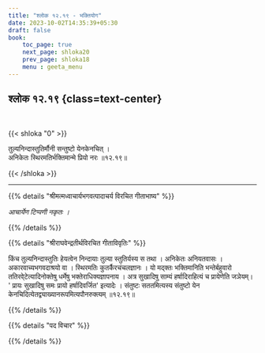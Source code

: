 ```yaml
---
title: "श्लोक १२.१९ - भक्तियोग"
date: 2023-10-02T14:35:39+05:30
draft: false
book:
    toc_page: true
    next_page: shloka20
    prev_page: shloka18
    menu : geeta_menu
---
```




## श्लोक १२.१९ {class=text-center}

<br/>

{{< shloka  "0"  >}}

तुल्यनिन्दास्तुतिर्मौनी सन्तुष्टो येनकेनचित् ।   
अनिकेतः स्थिरमतिर्भक्तिमान्मे प्रियो नरः ॥१२.१९॥

{{< /shloka >}}

---


{{% details "श्रीमत्मध्वाचार्यभगवत्पादाचर्य विरचित  गीताभाष्य" %}}

*आचार्येण टिप्पणी नकृतः ।*

{{% /details %}}



{{% details "श्रीराघवेन्द्रतीर्थविरचित गीताविवृतिः" %}}

किंच तुल्यनिन्दास्तुतिः हेयत्वेन निन्दायाः तुल्या स्तुतिर्यस्य स तथा ।
अनिकेतः अनियतवासः । अकारवाच्यभगवदाश्रयो वा । स्थिरमतिः
कुतर्कैरचंचलज्ञानः । यो मद्क्तः भक्तिमानिति भन्तेर्बहुवारो ततिरवे्टेत्यादिनोक्तेषु
धर्मेषु भक्तेराधिक्यज्ञापनाय । अत्र सुखादिषु साम्यं हर्षादिराहित्यं च प्रायेणेति
जञेयम्‌। ' प्रायः सुखादिषु समः प्रायो हर्षादिवर्जित' इत्यादेः । 
संतुष्टः सततमित्यस्य
संतुष्टो येन केनचिदित्येतद्व्याख्यानरूपमित्यपौनरुक्त्यम्‌ ॥१२.१९॥

{{% /details %}}



{{% details "पद विचार" %}}


{{% /details %}}
